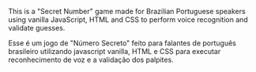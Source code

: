 This is a "Secret Number" game made for Brazilian Portuguese speakers using vanilla JavaScript, HTML and CSS to perform voice recognition and validate guesses.

Esse é um jogo de "Número Secreto" feito para falantes de português brasileiro utilizando javascript vanilla, HTML e CSS para executar reconhecimento de voz e a validação dos palpites.
